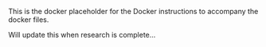 This is the docker placeholder for the Docker instructions
to accompany the docker files.

Will update this when research is complete...